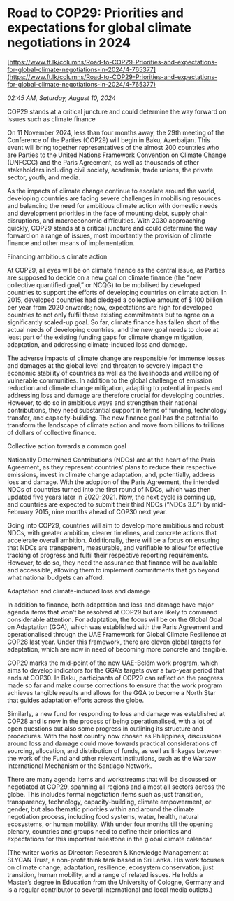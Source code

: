 # Road to COP29: Priorities and expectations for global climate negotiations in 2024

[https://www.ft.lk/columns/Road-to-COP29-Priorities-and-expectations-for-global-climate-negotiations-in-2024/4-765377](https://www.ft.lk/columns/Road-to-COP29-Priorities-and-expectations-for-global-climate-negotiations-in-2024/4-765377)

*02:45 AM, Saturday, August 10, 2024*

COP29 stands at a critical juncture and could determine the way forward on issues such as climate finance

On 11 November 2024, less than four months away, the 29th meeting of the Conference of the Parties (COP29) will begin in Baku, Azerbaijan. This event will bring together representatives of the almost 200 countries who are Parties to the United Nations Framework Convention on Climate Change (UNFCCC) and the Paris Agreement, as well as thousands of other stakeholders including civil society, academia, trade unions, the private sector, youth, and media.

As the impacts of climate change continue to escalate around the world, developing countries are facing severe challenges in mobilising resources and balancing the need for ambitious climate action with domestic needs and development priorities in the face of mounting debt, supply chain disruptions, and macroeconomic difficulties. With 2030 approaching quickly, COP29 stands at a critical juncture and could determine the way forward on a range of issues, most importantly the provision of climate finance and other means of implementation.

Financing ambitious climate action

At COP29, all eyes will be on climate finance as the central issue, as Parties are supposed to decide on a new goal on climate finance (the “new collective quantified goal,” or NCQG) to be mobilised by developed countries to support the efforts of developing countries on climate action. In 2015, developed countries had pledged a collective amount of $ 100 billion per year from 2020 onwards; now, expectations are high for developed countries to not only fulfil these existing commitments but to agree on a significantly scaled-up goal. So far, climate finance has fallen short of the actual needs of developing countries, and the new goal needs to close at least part of the existing funding gaps for climate change mitigation, adaptation, and addressing climate-induced loss and damage.

The adverse impacts of climate change are responsible for immense losses and damages at the global level and threaten to severely impact the economic stability of countries as well as the livelihoods and wellbeing of vulnerable communities. In addition to the global challenge of emission reduction and climate change mitigation, adapting to potential impacts and addressing loss and damage are therefore crucial for developing countries. However, to do so in ambitious ways and strengthen their national contributions, they need substantial support in terms of funding, technology transfer, and capacity-building. The new finance goal has the potential to transform the landscape of climate action and move from billions to trillions of dollars of collective finance.

Collective action towards a common goal

Nationally Determined Contributions (NDCs) are at the heart of the Paris Agreement, as they represent countries’ plans to reduce their respective emissions, invest in climate change adaptation, and, potentially, address loss and damage. With the adoption of the Paris Agreement, the intended NDCs of countries turned into the first round of NDCs, which was then updated five years later in 2020-2021. Now, the next cycle is coming up, and countries are expected to submit their third NDCs (“NDCs 3.0”) by mid-February 2015, nine months ahead of COP30 next year.

Going into COP29, countries will aim to develop more ambitious and robust NDCs, with greater ambition, clearer timelines, and concrete actions that accelerate overall ambition. Additionally, there will be a focus on ensuring that NDCs are transparent, measurable, and verifiable to allow for effective tracking of progress and fulfil their respective reporting requirements. However, to do so, they need the assurance that finance will be available and accessible, allowing them to implement commitments that go beyond what national budgets can afford.

Adaptation and climate-induced loss and damage

In addition to finance, both adaptation and loss and damage have major agenda items that won’t be resolved at COP29 but are likely to command considerable attention. For adaptation, the focus will be on the Global Goal on Adaptation (GGA), which was established with the Paris Agreement and operationalised through the UAE Framework for Global Climate Resilience at COP28 last year. Under this framework, there are eleven global targets for adaptation, which are now in need of becoming more concrete and tangible.

COP29 marks the mid-point of the new UAE-Belém work program, which aims to develop indicators for the GGA’s targets over a two-year period that ends at COP30. In Baku, participants of COP29 can reflect on the progress made so far and make course corrections to ensure that the work program achieves tangible results and allows for the GGA to become a North Star that guides adaptation efforts across the globe.

Similarly, a new fund for responding to loss and damage was established at COP28 and is now in the process of being operationalised, with a lot of open questions but also some progress in outlining its structure and procedures. With the host country now chosen as Philippines, discussions around loss and damage could move towards practical considerations of sourcing, allocation, and distribution of funds, as well as linkages between the work of the Fund and other relevant institutions, such as the Warsaw International Mechanism or the Santiago Network.

There are many agenda items and workstreams that will be discussed or negotiated at COP29, spanning all regions and almost all sectors across the globe. This includes formal negotiation items such as just transition, transparency, technology, capacity-building, climate empowerment, or gender, but also thematic priorities within and around the climate negotiation process, including food systems, water, health, natural ecosystems, or human mobility. With under four months till the opening plenary, countries and groups need to define their priorities and expectations for this important milestone in the global climate calendar.

(The writer works as Director: Research & Knowledge Management at SLYCAN Trust, a non-profit think tank based in Sri Lanka. His work focuses on climate change, adaptation, resilience, ecosystem conservation, just transition, human mobility, and a range of related issues. He holds a Master’s degree in Education from the University of Cologne, Germany and is a regular contributor to several international and local media outlets.)

